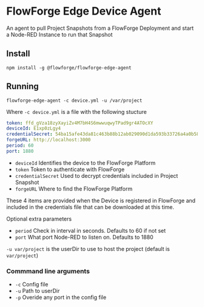# FlowForge Edge Device Agent

An agent to pull Project Snapshots from a FlowForge Deployment and start a Node-RED Instance to run that Snapshot

## Install

```
npm install -g @flowforge/flowforge-edge-agent
```

## Running

```
flowforge-edge-agent -c device.yml -u /var/project
```

Where `-c device.yml` is a file with the following stucture

```yaml
token: ffd_gVza18zyXayiZv4M7bH4S6mwwuqwyTPad9gr4ATOcXY
deviceId: E1xp0zLgy4
credentialSecret: 54ba15afe43da81c463b88b12ab029090d1da593b33726a4a0b581395c26a1ad
forgeURL: http://localhost:3000
period: 60
port: 1880
```

- `deviceId` Identifies the device to the FlowForge Platform
- `token` Token to authenticate with FlowForge
- `credentialSecret` Used to decrypt credentials included in Project Snapshot
- `forgeURL` Where to find the FlowForge Platform

These 4 items are provided when the Device is registered in FlowForge and included in the credentials file 
that can be downloaded at this time.

Optional extra parameters

- `period` Check in interval in seconds. Defaults to 60 if not set
- `port` What port Node-RED to listen on. Defaults to 1880


`-u var/project` is the userDir to use to host the project (default is `var/project`)

### Commmand line arguments

 - `-c` Config file
 - `-u` Path to userDir
 - `-p` Overide any port in the config file
